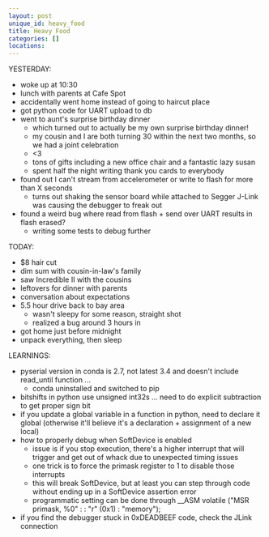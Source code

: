 ```yaml
---
layout: post
unique_id: heavy_food
title: Heavy Food
categories: []
locations: 
---
```


YESTERDAY:
* woke up at 10:30
* lunch with parents at Cafe Spot
* accidentally went home instead of going to haircut place
* got python code for UART upload to db
* went to aunt's surprise birthday dinner
  * which turned out to actually be my own surprise birthday dinner!
  * my cousin and I are both turning 30 within the next two months, so we had a joint celebration
  * <3
  * tons of gifts including a new office chair and a fantastic lazy susan
  * spent half the night writing thank you cards to everybody
* found out I can't stream from accelerometer or write to flash for more than X seconds
  * turns out shaking the sensor board while attached to Segger J-Link was causing the debugger to freak out
* found a weird bug where read from flash + send over UART results in flash erased?
  * writing some tests to debug further

TODAY:
* $8 hair cut
* dim sum with cousin-in-law's family
* saw Incredible II with the cousins
* leftovers for dinner with parents
* conversation about expectations
* 5.5 hour drive back to bay area
  * wasn't sleepy for some reason, straight shot
  * realized a bug around 3 hours in
* got home just before midnight
* unpack everything, then sleep

LEARNINGS:
* pyserial version in conda is 2.7, not latest 3.4 and doesn't include read_until function ...
  * conda uninstalled and switched to pip
* bitshifts in python use unsigned int32s ... need to do explicit subtraction to get proper sign bit
* if you update a global variable in a function in python, need to declare it global (otherwise it'll believe it's a declaration + assignment of a new local)
* how to properly debug when SoftDevice is enabled
  * issue is if you stop execution, there's a higher interrupt that will trigger and get out of whack due to unexpected timing issues
  * one trick is to force the primask register to 1 to disable those interrupts
  * this will break SoftDevice, but at least you can step through code without ending up in a SoftDevice assertion error
  * programmatic setting can be done through __ASM volatile ("MSR primask, %0" : : "r" (0x1) : "memory");
* if you find the debugger stuck in 0xDEADBEEF code, check the JLink connection
